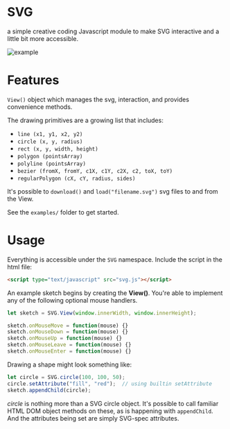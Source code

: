 # SVG

a simple creative coding Javascript module to make SVG interactive and a little bit more accessible.

![example](https://cdn.rawgit.com/robbykraft/SVG/master/examples/dragon.svg)

# Features

`View()` object which manages the svg, interaction, and provides convenience methods.

The drawing primitives are a growing list that includes:

* `line (x1, y1, x2, y2)`
* `circle (x, y, radius)`
* `rect (x, y, width, height)`
* `polygon (pointsArray)`
* `polyline (pointsArray)`
* `bezier (fromX, fromY, c1X, c1Y, c2X, c2, toX, toY)`
* `regularPolygon (cX, cY, radius, sides)`

It's possible to `download()` and `load("filename.svg")` svg files to and from the View.

See the `examples/` folder to get started.

# Usage

Everything is accessible under the `SVG` namespace. Include the script in the html file:

```html
<script type="text/javascript" src="svg.js"></script>
```

An example sketch begins by creating the **View()**. You're able to implement any of the following optional mouse handlers.

```javascript
let sketch = SVG.View(window.innerWidth, window.innerHeight);

sketch.onMouseMove = function(mouse) {}
sketch.onMouseDown = function(mouse) {}
sketch.onMouseUp = function(mouse) {}
sketch.onMouseLeave = function(mouse) {}
sketch.onMouseEnter = function(mouse) {}
```

Drawing a shape might look something like:

```javascript
let circle = SVG.circle(100, 100, 50);
circle.setAttribute("fill", "red");  // using builtin setAttribute
sketch.appendChild(circle);
```

*circle* is nothing more than a SVG circle object. It's possible to call familiar HTML DOM object methods on these, as is happening with `appendChild`. And the attributes being set are simply SVG-spec attributes.
